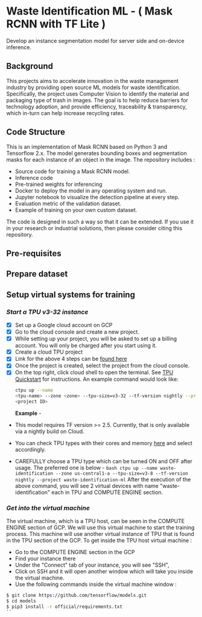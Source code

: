 # Waste Identification ML - ( Mask RCNN with TF Lite )

Develop an instance segmentation model for server side and on-device inference.

## Background

This projects aims to accelerate innovation in the waste management industry by
providing open source ML models for waste identification. Specifically, the
project uses Computer Vision to identify the material and packaging type of
trash in images. The goal is to help reduce barriers for technology adoption,
and provide efficiency, traceability & transparency, which in-turn can help
increase recycling rates.

## Code Structure
This is an implementation of Mask RCNN based on Python 3 and Tensorflow 2.x. The
model generates bounding boxes and segmentation masks for each instance of an
object in the image. The repository includes :

* Source code for training a Mask RCNN model.
* Inference code
* Pre-trained weights for inferencing
* Docker to deploy the model in any operating system and run.
* Jupyter notebook to visualize the detection pipeline at every step.
* Evaluation metric of the validation dataset.
* Example of training on your own custom dataset.

The code is designed in such a way so that it can be extended. If you use it in
your research or industrial solutions, then please consider citing this
repository.

## Pre-requisites

## Prepare dataset

## Setup virtual systems for training

### ***Start a TPU v3-32 instance***

-   [x] Set up a Google cloud account on GCP
-   [x] Go to the cloud console and create a new project.
-   [x] While setting up your project, you will be asked to set up a billing
    account. You will only be charged after you start using it.
-   [x] Create a cloud TPU project
-   [x] Link for the above 4 steps can be
    [found here](https://cloud.google.com/tpu/docs/setup-gcp-account)
-   [x] Once the project is created, select the project from the cloud console.
-   [x] On the top right, click cloud shell to open the terminal. See
    [TPU Quickstart](https://cloud.google.com/tpu/docs/quick-starts) for
    instructions.
    An example command would look like:
    ```bash
    ctpu up --name
    <tpu-name> --zone <zone> --tpu-size=v3-32 --tf-version nightly --project
    <project ID>
    ```
    **Example** -

-   This model requires TF version >= 2.5. Currently, that is only available via
    a nightly build on Cloud.

-   You can check TPU types with their cores and memory
    [here](https://cloud.google.com/tpu/docs/types-zones#tpu-vm) and select
    accordingly.

-   CAREFULLY choose a TPU type which can be turned ON and OFF after usage.
    The preferred one is below - `bash ctpu up --name waste-identification --zone
    us-central1-a --tpu-size=v3-8 --tf-version nightly --project
    waste-identification-ml` After the execution of the above command, you will
    see 2 virtual devices with name "waste-identification" each in TPU and
    COMPUTE ENGINE section.

### ***Get into the virtual machine***

The virtual machine, which is a TPU host, can be seen in the COMPUTE ENGINE
section of GCP. We will use this virtual machine to start the training process.
This machine will use another virtual instance of TPU that is found in the TPU
section of the GCP. To get inside the TPU host virtual machine :

-   Go to the COMPUTE ENGINE section in the GCP
-   Find your instance there
-   Under the "Connect" tab of your instance, you will see "SSH",
-   Click on SSH and it will open another window which will take you inside the
    virtual machine.
-   Use the following commands inside the virtual machine window :

```bash
$ git clone https://github.com/tensorflow/models.git
$ cd models
$ pip3 install -r official/requirements.txt
``
